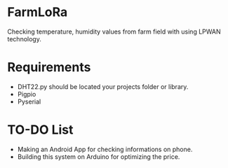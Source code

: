 # FarmLoRa
Checking temperature, humidity values from farm field with using LPWAN technology.
# Requirements
- DHT22.py should be located your projects folder or library.
- Pigpio
- Pyserial

# TO-DO List
- Making an Android App for checking informations on phone.
- Building this system on Arduino for optimizing the price.
